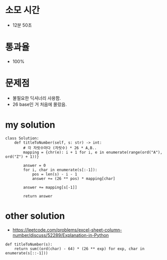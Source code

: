 # 소모 시간
- 12분 50초

# 통과율
- 100%

# 문제점
- 불필요한 딕셔너리 사용함.
- 26 base인 거 처음에 몰랐음.

# my solution
```
class Solution:
    def titleToNumber(self, s: str) -> int:
        # 각 자릿수마다 (자릿수) * 26 * A,B..
        mapping = {chr(e): i + 1 for i, e in enumerate(range(ord("A"), ord("Z") + 1))}
        
        answer = 0
        for i, char in enumerate(s[:-1]):
            pos = len(s) - i - 1
            answer += (26 ** pos) * mapping[char]
        
        answer += mapping[s[-1]]
        
        return answer
```

# other solution
- https://leetcode.com/problems/excel-sheet-column-number/discuss/52289/Explanation-in-Python
```
def titleToNumber(s):
    return sum((ord(char) - 64) * (26 ** exp) for exp, char in enumerate(s[::-1]))
```